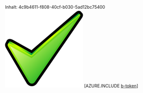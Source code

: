 Inhalt: 4c9b4611-f808-40cf-b030-5ad12bc75400![Bild](860f1dec-f7aa-404d-a7db-62288d9e2e2e.png)
[AZURE.INCLUDE [b-token](f7a52e6c-1e0b-4846-9c85-dc7dac60f37e.md)]
